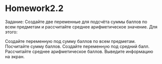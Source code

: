 # Homework2.2
Задание:
Cоздайте две переменные для подсчёта суммы баллов по всем предметам и рассчитайте среднее арифметическое значение. 
Для этого:

Создайте переменную под сумму баллов по всем предметам.
Посчитайте сумму баллов.
Создайте переменную под средний балл.
Рассчитайте среднее арифметическое баллов.
Выведите информацию на экран.
